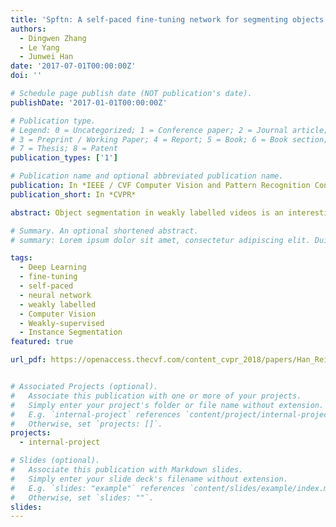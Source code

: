 ```yaml
---
title: 'Spftn: A self-paced fine-tuning network for segmenting objects in weakly labelled videos'
authors:
  - Dingwen Zhang
  - Le Yang
  - Junwei Han
date: '2017-07-01T00:00:00Z'
doi: ''

# Schedule page publish date (NOT publication's date).
publishDate: '2017-01-01T00:00:00Z'

# Publication type.
# Legend: 0 = Uncategorized; 1 = Conference paper; 2 = Journal article;
# 3 = Preprint / Working Paper; 4 = Report; 5 = Book; 6 = Book section;
# 7 = Thesis; 8 = Patent
publication_types: ['1']

# Publication name and optional abbreviated publication name.
publication: In *IEEE / CVF Computer Vision and Pattern Recognition Conference*
publication_short: In *CVPR*

abstract: Object segmentation in weakly labelled videos is an interesting yet challenging task, which aims at learning to perform category-specific video object segmentation by only using video-level tags. Existing works in this research area might still have some limitations, e.g., lack of effective DNN-based learning frameworks, under-exploring the context information, and requiring to leverage the unstable negative video collection, which prevent them from obtaining more promising performance. To this end, we propose a novel self-paced fine-tuning network (SPFTN)-based framework, which could learn to explore the context information within the video frames and capture adequate object semantics without using the negative videos. To perform weakly supervised learning based on the deep neural network, we make the earliest effort to integrate the self-paced learning regime and the deep neural network into a unified and compatible framework, leading to the self-paced fine-tuning network. Comprehensive experiments on the large-scale YouTube-Objects and DAVIS datasets demonstrate that the proposed approach achieves superior performance as compared with other state-of-the-art methods as well as the baseline networks and models.

# Summary. An optional shortened abstract.
# summary: Lorem ipsum dolor sit amet, consectetur adipiscing elit. Duis posuere tellus ac convallis placerat. Proin tincidunt magna sed ex sollicitudin condimentum.

tags:
  - Deep Learning
  - fine-tuning
  - self-paced
  - neural network
  - weakly labelled
  - Computer Vision
  - Weakly-supervised
  - Instance Segmentation
featured: true

url_pdf: https://openaccess.thecvf.com/content_cvpr_2018/papers/Han_Reinforcement_Cutting-Agent_Learning_CVPR_2018_paper.pdf


# Associated Projects (optional).
#   Associate this publication with one or more of your projects.
#   Simply enter your project's folder or file name without extension.
#   E.g. `internal-project` references `content/project/internal-project/index.md`.
#   Otherwise, set `projects: []`.
projects:
  - internal-project

# Slides (optional).
#   Associate this publication with Markdown slides.
#   Simply enter your slide deck's filename without extension.
#   E.g. `slides: "example"` references `content/slides/example/index.md`.
#   Otherwise, set `slides: ""`.
slides:
---
```

